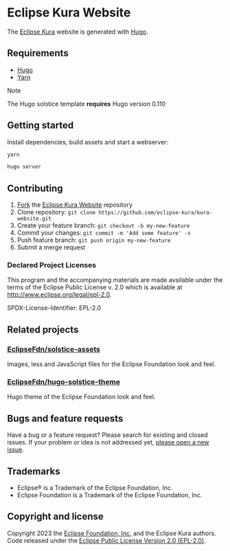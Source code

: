 # Eclipse Kura Website

The [Eclipse Kura](https://eclipse.dev/kura/) website is generated with [Hugo](https://gohugo.io/documentation/).

## Requirements

- [Hugo](https://gohugo.io/getting-started/installing/)
- [Yarn](https://yarnpkg.com/getting-started/install)

> [!NOTE]
> The Hugo solstice template **requires** Hugo version 0.110

## Getting started

Install dependencies, build assets and start a webserver:

```bash
yarn
```

```bash
hugo server
```

## Contributing

1. [Fork](https://docs.github.com/en/get-started/quickstart/fork-a-repo) the [Eclipse Kura Website](https://github.com/eclipse-kura/kura-website.git) repository
2. Clone repository: `git clone https://github.com/eclipse-kura/kura-website.git`
3. Create your feature branch: `git checkout -b my-new-feature`
4. Commit your changes: `git commit -m 'Add some feature' -s`
5. Push feature branch: `git push origin my-new-feature`
6. Submit a merge request

### Declared Project Licenses

This program and the accompanying materials are made available under the terms
of the Eclipse Public License v. 2.0 which is available at
http://www.eclipse.org/legal/epl-2.0.

SPDX-License-Identifier: EPL-2.0

## Related projects

### [EclipseFdn/solstice-assets](https://github.com/EclipseFdn/solstice-assets)

Images, less and JavaScript files for the Eclipse Foundation look and feel.

### [EclipseFdn/hugo-solstice-theme](https://github.com/EclipseFdn/hugo-solstice-theme)

Hugo theme of the Eclipse Foundation look and feel.

## Bugs and feature requests

Have a bug or a feature request? Please search for existing and closed issues. If your problem or idea is not addressed yet, [please open a new issue](https://github.com/eclipse-kura/kura-website/issues/new).

## Trademarks

* Eclipse® is a Trademark of the Eclipse Foundation, Inc.
* Eclipse Foundation is a Trademark of the Eclipse Foundation, Inc.

## Copyright and license

Copyright 2023 the [Eclipse Foundation, Inc.](https://www.eclipse.org) and the Eclipse Kura authors. Code released under the [Eclipse Public License Version 2.0 (EPL-2.0)](https://github.com/eclipse-kura/kura-website).
